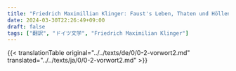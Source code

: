 ```yaml
---
title: "Friedrich Maximillian Klinger: Faust's Leben, Thaten und Höllenfahrt (1799) - 第二版の序文"
date: 2024-03-30T22:26:49+09:00
draft: false
tags: ["翻訳", "ドイツ文学", "Friedrich Maximilian Klinger"]
---
```


{{< translationTable original="../../texts/de/0/0-2-vorwort2.md" translated="../../texts/ja/0/0-2-vorwort2.md" >}}